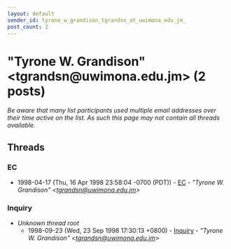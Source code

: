 ```yaml
---
layout: default
sender_id: tyrone_w_grandison_tgrandsn_at_uwimona_edu_jm_
post_count: 2
---
```


# "Tyrone W. Grandison" <tgrandsn<span>@</span>uwimona.edu.jm> (2 posts)

_Be aware that many list participants used multiple email addresses over their time active on the list. As such this page may not contain all threads available._

## Threads

### EC
+ 1998-04-17 (Thu, 16 Apr 1998 23:58:04 -0700 (PDT)) - [EC](/archive/1998/04/bc176f7c64385bd97ba4bccc271d1d18ed8bb66b82700ab1e40b37c5ba154e81) - _"Tyrone W. Grandison" \<tgrandsn@uwimona.edu.jm\>_

### Inquiry
+ _Unknown thread root_
  + 1998-09-23 (Wed, 23 Sep 1998 17:30:13 +0800) - [Inquiry](/archive/1998/09/72fc0e31d058522f43fd4772434d3323e106ea10b5f0f89fb20356c422e875ce) - _"Tyrone W. Grandison" \<tgrandsn@uwimona.edu.jm\>_

